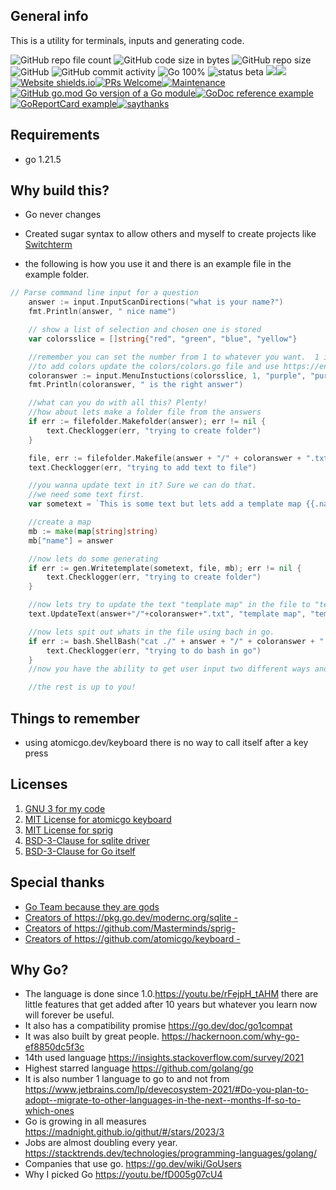 ## General info
This is a utility for terminals, inputs and generating code.


![GitHub repo file count](https://img.shields.io/github/directory-file-count/golangast/sugargen) 
![GitHub code size in bytes](https://img.shields.io/github/languages/code-size/golangast/sugargen)
![GitHub repo size](https://img.shields.io/github/repo-size/golangast/sugargen)
![GitHub](https://img.shields.io/github/license/golangast/sugargen)
![GitHub commit activity](https://img.shields.io/github/commit-activity/w/golangast/sugargen)
![Go 100%](https://img.shields.io/badge/Go-100%25-blue)
![status beta](https://img.shields.io/badge/Status-Beta-red)
<img src="https://img.shields.io/github/license/golangast/sugargen.svg"><img src="https://img.shields.io/github/stars/golangast/sugargen.svg">[![Website shields.io](https://img.shields.io/website-up-down-green-red/http/shields.io.svg)](http://endrulats.com)[![PRs Welcome](https://img.shields.io/badge/PRs-welcome-brightgreen.svg?style=flat-square)](http://makeapullrequest.com)[![Maintenance](https://img.shields.io/badge/Maintained%3F-yes-green.svg)](https://GitHub.com/Naereen/StrapDown.js/graphs/commit-activity)[![GitHub go.mod Go version of a Go module](https://img.shields.io/github/go-mod/go-version/gomods/athens.svg)](https://github.com/golangast/sugargen)[![GoDoc reference example](https://img.shields.io/badge/godoc-reference-blue.svg)](https://pkg.go.dev/github.com/golangast/sugargen)[![GoReportCard example](https://goreportcard.com/badge/github.com/golangast/sugargen)](https://goreportcard.com/report/github.com/golangast/sugargen)[![saythanks](https://img.shields.io/badge/say-thanks-ff69b4.svg)](https://saythanks.io/to/golangast)


## Requirements
* go 1.21.5

## Why build this?
* Go never changes
* Created sugar syntax to allow others and myself to create projects like [Switchterm](https://github.com/golangast/switchterm)


* the following is how you use it and there is an example file in the example folder.
```go
// Parse command line input for a question
	answer := input.InputScanDirections("what is your name?")
	fmt.Println(answer, " nice name")

	// show a list of selection and chosen one is stored
	var colorsslice = []string{"red", "green", "blue", "yellow"}

	//remember you can set the number from 1 to whatever you want.  1 is the number of columns
	//to add colors update the colors/colors.go file and use https://en.wikipedia.org/wiki/ANSI_escape_code#colors
	coloranswer := input.MenuInstuctions(colorsslice, 1, "purple", "purple", "which color do you prefer to use?")
	fmt.Println(coloranswer, " is the right answer")

	//what can you do with all this? Plenty!
	//how about lets make a folder file from the answers
	if err := filefolder.Makefolder(answer); err != nil {
		text.Checklogger(err, "trying to create folder")
	}

	file, err := filefolder.Makefile(answer + "/" + coloranswer + ".txt")
	text.Checklogger(err, "trying to add text to file")

	//you wanna update text in it? Sure we can do that.
	//we need some text first.
	var sometext = `This is some text but lets add a template map {{.name}}`

	//create a map
	mb := make(map[string]string)
	mb["name"] = answer

	//now lets do some generating
	if err := gen.Writetemplate(sometext, file, mb); err != nil {
		text.Checklogger(err, "trying to create folder")
	}

	//now lets try to update the text "template map" in the file to "template cat".
	text.UpdateText(answer+"/"+coloranswer+".txt", "template map", "template map", "template cat")

	//now lets spit out whats in the file using bach in go.
	if err := bash.ShellBash("cat ./" + answer + "/" + coloranswer + ".txt"); err != nil {
		text.Checklogger(err, "trying to do bash in go")
	}
	//now you have the ability to get user input two different ways and generate files, update text, and use bash

	//the rest is up to you!

```

## Things to remember
* using atomicgo.dev/keyboard there is no way to call itself after a key press

## Licenses
1. [GNU 3 for my code](https://github.com/golangast/switchterm/blob/main/LICENSE.md)
2. [MIT License for atomicgo keyboard](https://github.com/atomicgo/keyboard/blob/main/LICENSE)
2. [MIT License for sprig](https://github.com/Masterminds/sprig?tab=MIT-1-ov-file#readme)
3. [BSD-3-Clause for sqlite driver](https://pkg.go.dev/modernc.org/sqlite?tab=licenses) 
4. [BSD-3-Clause for Go itself](https://github.com/golang/go/blob/master/LICENSE) 



## Special thanks
* [Go Team because they are gods](https://github.com/golang/go/graphs/contributors)
* [Creators of https://pkg.go.dev/modernc.org/sqlite - ](https://gitlab.com/cznic/sqlite/-/project_members)
* [Creators of https://github.com/Masterminds/sprig- ](https://github.com/Masterminds/sprig/graphs/contributors)
* [Creators of https://github.com/atomicgo/keyboard - ](https://github.com/MarvinJWendt)

## Why Go?
* The language is done since 1.0.https://youtu.be/rFejpH_tAHM there are little features that get added after 10 years but whatever you learn now will forever be useful.
* It also has a compatibility promise https://go.dev/doc/go1compat
* It was also built by great people. https://hackernoon.com/why-go-ef8850dc5f3c
* 14th used language https://insights.stackoverflow.com/survey/2021
* Highest starred language https://github.com/golang/go
* It is also number 1 language to go to and not from https://www.jetbrains.com/lp/devecosystem-2021/#Do-you-plan-to-adopt--migrate-to-other-languages-in-the-next--months-If-so-to-which-ones
* Go is growing in all measures https://madnight.github.io/githut/#/stars/2023/3
* Jobs are almost doubling every year. https://stacktrends.dev/technologies/programming-languages/golang/
* Companies that use go. https://go.dev/wiki/GoUsers
* Why I picked Go https://youtu.be/fD005g07cU4
